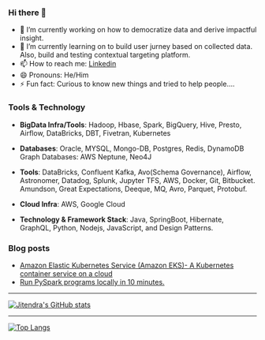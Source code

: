 ### Hi there 👋

- 🔭 I’m currently working on how to democratize data and derive impactful insight.
- 🌱 I’m currently learning on to build user jurney based on collected data. Also, build and testing contextual targeting platform.
- 📫 How to reach me: [Linkedin](https://www.linkedin.com/in/jitendra-sharma-6a863419/)
- 😄 Pronouns: He/Him
- ⚡ Fun fact: Curious to know new things and tried to help people.... 

### Tools & Technology
- **BigData Infra/Tools**:	Hadoop, Hbase, Spark, BigQuery, Hive, Presto, Airflow, DataBricks, DBT, Fivetran, Kubernetes

- **Databases**: 	Oracle, MYSQL, Mongo-DB, Postgres, Redis, DynamoDB
Graph Databases: 	AWS Neptune, Neo4J
- **Tools**: 	DataBricks, Confluent Kafka, Avo(Schema Governance), Airflow, Astronomer, Datadog, Splunk, Jupyter TFS, AWS, Docker, Git, Bitbucket. Amundson, Great Expectations, Deeque, MQ, Avro, Parquet, Protobuf.
- **Cloud Infra**:	AWS, Google Cloud

- **Technology & Framework Stack**: 	Java, SpringBoot, Hibernate, GraphQL, Python, Nodejs, JavaScript, and Design Patterns.

### Blog posts
<!-- BLOG-POST-LIST:START -->
- [Amazon Elastic Kubernetes Service &lpar;Amazon EKS&rpar;- A Kubernetes container service on a cloud](https://medium.com/@jitendrasharma42/amazon-elastic-kubernetes-service-amazon-eks-a-kubernetes-container-service-on-a-cloud-be63fd08a983?source=rss-290f348339a5------2)
- [Run PySpark programs locally in 10 minutes.](https://medium.com/@jitendrasharma42/run-pyspark-programs-locally-in-10-minutes-cf95c9490825?source=rss-290f348339a5------2)
<!-- BLOG-POST-LIST:END -->
---
[![Jitendra's GitHub stats](https://github-readme-stats.vercel.app/api?username=jsharma-cn)](https://github.com/jsharma-cn/github-readme-stats&show_icons=true&bg_color=00000000)

---
[![Top Langs](https://github-readme-stats.vercel.app/api/top-langs/?username=jsharma-cn&layout=compact)](https://github.com/jsharma-cn/github-readme-stats&bg_color=00000000)
<!--
**jsharma-cn/jsharma-cn** is a ✨ _special_ ✨ repository because its `README.md` (this file) appears on your GitHub profile.

Here are some ideas to get you started:

- 🔭 I’m currently working on ...
- 🌱 I’m currently learning ...
- 👯 I’m looking to collaborate on ...
- 🤔 I’m looking for help with ...
- 💬 Ask me about ...
- 📫 How to reach me: ...
- 😄 Pronouns: ...
- ⚡ Fun fact: ...
-->
